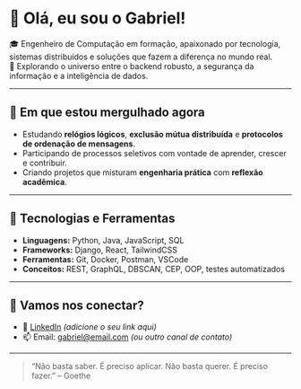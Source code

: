 # 👋 Olá, eu sou o Gabriel!

🎓 Engenheiro de Computação em formação, apaixonado por tecnologia, sistemas distribuídos e soluções que fazem a diferença no mundo real.  
💼 Explorando o universo entre o backend robusto, a segurança da informação e a inteligência de dados.

---

## 🧠 Em que estou mergulhado agora

- Estudando **relógios lógicos**, **exclusão mútua distribuída** e **protocolos de ordenação de mensagens**.
- Participando de processos seletivos com vontade de aprender, crescer e contribuir.
- Criando projetos que misturam **engenharia prática** com **reflexão acadêmica**.

---

## 🧰 Tecnologias e Ferramentas

- **Linguagens:** Python, Java, JavaScript, SQL  
- **Frameworks:** Django, React, TailwindCSS  
- **Ferramentas:** Git, Docker, Postman, VSCode  
- **Conceitos:** REST, GraphQL, DBSCAN, CEP, OOP, testes automatizados

---

## 🤝 Vamos nos conectar?

- 💼 [LinkedIn](https://www.linkedin.com) *(adicione o seu link aqui)*  
- 📫 Email: gabriel@email.com *(ou outro canal de contato)*

---

> “Não basta saber. É preciso aplicar. Não basta querer. É preciso fazer.” – Goethe


